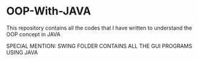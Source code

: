 # OOP-With-JAVA
This repository contains all the codes that I have written to understand the OOP concept in JAVA

SPECIAL MENTION: SWING FOLDER CONTAINS ALL THE GUI PROGRAMS USING JAVA

